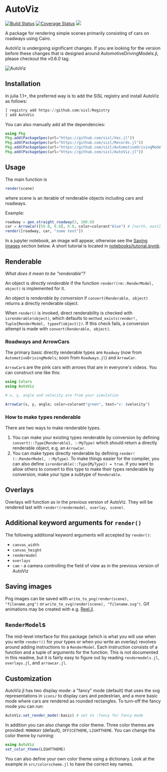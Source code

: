 # AutoViz

[![Build Status](https://travis-ci.org/sisl/AutoViz.jl.svg?branch=master)](https://travis-ci.org/sisl/AutoViz.jl)
[![Coverage Status](https://coveralls.io/repos/sisl/AutoViz.jl/badge.svg)](https://coveralls.io/r/sisl/AutoViz.jl)
[![](https://img.shields.io/badge/docs-latest-blue.svg)](https://sisl.github.io/AutoViz.jl/latest)

A package for rendering simple scenes primarily consisting of cars on roadways using Cairo.

AutoViz is undergoing significant changes. If you are looking for the version before these changes that is designed around AutomotiveDrivingModels.jl, please checkout the v0.6.0 tag.

![AutoViz](readmeimage.png)

## Installation 

In julia 1.1+, the preferred way is to add the SISL registry and install AutoViz as follows:

```julia 
] registry add https://github.com/sisl/Registry
] add AutoViz
```

You can also manually add all the dependencies:
```julia
using Pkg
Pkg.add(PackageSpec(url="https://github.com/sisl/Vec.jl"))
Pkg.add(PackageSpec(url="https://github.com/sisl/Records.jl"))
Pkg.add(PackageSpec(url="https://github.com/sisl/AutomotiveDrivingModels.jl"))
Pkg.add(PackageSpec(url="https://github.com/sisl/AutoViz.jl"))
```

## Usage

The main function is

```julia
render(scene)
```

where scene is an iterable of renderable objects including cars and roadways.

Example:
```julia
roadway = gen_straight_roadway(3, 100.0)
car = ArrowCar([50.0, 0.0], 0.0, color=colorant"blue") # [north, east], angle
render([roadway, car, "some text"])
```

In a jupyter notebook, an image will appear, otherwise see the [Saving images](#saving-images) section below. A short tutorial is located in [notebooks/tutorial.ipynb](notebooks/tutorial.ipynb).

## Renderable

*What does it mean to be "renderable"?*

An object is *directly renderable* if the function `render!(rm::RenderModel, object)` is implemented for it.

An object is *renderable by conversion* if `convert(Renderable, object)` returns a directly renderable object.

When `render()` is invoked, direct renderability is checked with `isrenderable(object)`, which defaults to `method_exists(render!, Tuple{RenderModel, typeof(object)})`. If this check fails, a conversion attempt is made with `convert(Renderable, object)`.

### Roadways and ArrowCars

The primary basic directly renderable types are `Roadway` (now from `AutomotiveDrivingModels`; soon from `Roadways.jl`) and `ArrowCar`.

`ArrowCar`s are the pink cars with arrows that are in everyone's videos. You can construct one like this:

```julia
using Colors
using AutoViz

# x, y, angle and velocity are from your simulation

ArrowCar(x, y, angle; color=colorant"green", text="v: $velocity")
```

### How to make types renderable

There are two ways to make renderable types.

1. You can make your existing types renderable by conversion by defining `convert(::Type{Renderable}, ::MyType)` which should return a directly renderable object, e.g. an `ArrowCar`.
2. You can make types directly renderable by defining `render!(::RenderModel, ::MyType)`. To make things easier for the compiler, you can also define `isrenderable(::Type{MyType}) = true`. If you want to allow others to convert to this type to make their types renderable by conversion, make your type a subtype of `Renderable`.

## Overlays

Overlays will function as in the previous version of AutoViz. They will be rendered last with `render!(rendermodel, overlay, scene)`.

## Additional keyword arguments for `render()`

The following additional keyword arguments will accepted by `render()`:

- `canvas_width`
- `canvas_height`
- `rendermodel`
- `overlays`
- `cam` - a camera controlling the field of view as in the previous version of AutoViz

## Saving images

Png images can be saved with `write_to_png(render(scene), "filename.png")` or `write_to_svg(render(scene), "filename.svg")`.
 Gif animations may be created with e.g. [Reel.jl](https://github.com/shashi/Reel.jl).

## `RenderModel`s

The mid-level interface for this package (which is what you will use when you write `render!()` for your types or when you write an overlay) revolves around adding instructions to a `RenderModel`. Each instruction consists of a function and a tuple of arguments for the function. This is not documented in this readme, but it is fairly easy to figure out by reading `rendermodels.jl`, `overlays.jl`, and `arrowcar.jl`.

## Customization

AutoViz.jl has two display mode: a "fancy" mode (default) that uses the svg representations in `icons/` to display cars and pedestrian, and a more basic mode where cars are rendered as rounded rectangles. To turn-off the fancy mode you can run:
```julia
AutoViz.set_render_mode(:basic) # set to :fancy for fancy mode
```

In addition you can also change the color theme. Three color themes are provided: `MONOKAY` (default), `OFFICETHEME`, `LIGHTTHEME`. You can change the color theme by running:
```julia
using AutoViz
set_color_theme(LIGHTTHEME)
```
You can also define your own color theme using a dictionary. Look at the example in `src/colorscheme.jl` to have the correct key names.
